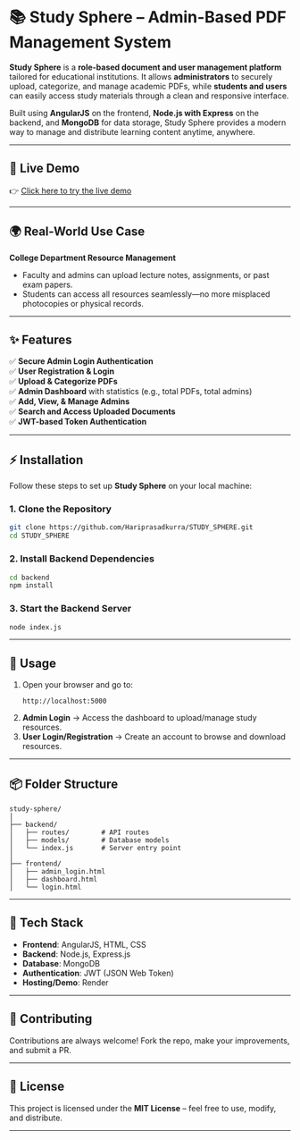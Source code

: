 # 📚 Study Sphere – Admin-Based PDF Management System  

**Study Sphere** is a **role-based document and user management platform** tailored for educational institutions. It allows **administrators** to securely upload, categorize, and manage academic PDFs, while **students and users** can easily access study materials through a clean and responsive interface.  

Built using **AngularJS** on the frontend, **Node.js with Express** on the backend, and **MongoDB** for data storage, Study Sphere provides a modern way to manage and distribute learning content anytime, anywhere.  

***
## 🚀 Live Demo  

👉 [Click here to try the live demo](https://frontend-kakw.onrender.com/)  

***

## 🌍 Real-World Use Case  
**College Department Resource Management**  
- Faculty and admins can upload lecture notes, assignments, or past exam papers.  
- Students can access all resources seamlessly—no more misplaced photocopies or physical records.  

***

## ✨ Features  

✅ **Secure Admin Login Authentication**  
✅ **User Registration & Login**  
✅ **Upload & Categorize PDFs**  
✅ **Admin Dashboard** with statistics (e.g., total PDFs, total admins)  
✅ **Add, View, & Manage Admins**  
✅ **Search and Access Uploaded Documents**  
✅ **JWT-based Token Authentication**  

***

## ⚡ Installation  

Follow these steps to set up **Study Sphere** on your local machine:  

### 1. Clone the Repository  
```bash
git clone https://github.com/Hariprasadkurra/STUDY_SPHERE.git
cd STUDY_SPHERE
```

### 2. Install Backend Dependencies  
```bash
cd backend
npm install
```

### 3. Start the Backend Server  
```bash
node index.js
```

***

## 🎯 Usage  

1. Open your browser and go to:  
   ```
   http://localhost:5000
   ```
2. **Admin Login** → Access the dashboard to upload/manage study resources.  
3. **User Login/Registration** → Create an account to browse and download resources.  

***

## 📦 Folder Structure  

```
study-sphere/
│
├── backend/
│   ├── routes/        # API routes
│   ├── models/        # Database models
│   └── index.js       # Server entry point
│
├── frontend/
│   ├── admin_login.html
│   ├── dashboard.html
│   └── login.html
```

***



## 🔐 Tech Stack  

- **Frontend**: AngularJS, HTML, CSS  
- **Backend**: Node.js, Express.js  
- **Database**: MongoDB  
- **Authentication**: JWT (JSON Web Token)  
- **Hosting/Demo**: Render  

***

## 🤝 Contributing  

Contributions are always welcome! Fork the repo, make your improvements, and submit a PR.  

***

## 📄 License  

This project is licensed under the **MIT License** – feel free to use, modify, and distribute.  

***

